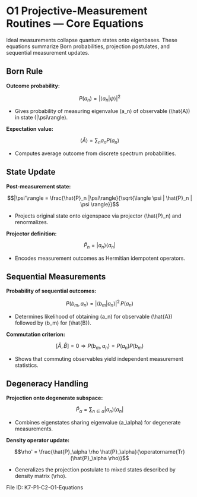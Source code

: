 # O1 Projective-Measurement Routines — Core Equations

Ideal measurements collapse quantum states onto eigenbases. These equations summarize Born probabilities, projection postulates, and sequential measurement updates.

## Born Rule
**Outcome probability:**

$$P(a_n) = |\langle a_n | \psi \rangle|^2$$

- Gives probability of measuring eigenvalue \(a_n\) of observable \(\hat{A}\) in state \(|\psi\rangle\).

**Expectation value:**

$$\langle \hat{A} \rangle = \sum_n a_n P(a_n)$$

- Computes average outcome from discrete spectrum probabilities.

## State Update
**Post-measurement state:**

$$|\psi'\rangle = \frac{\hat{P}_n |\psi\rangle}{\sqrt{\langle \psi | \hat{P}_n | \psi \rangle}}$$

- Projects original state onto eigenspace via projector \(\hat{P}_n\) and renormalizes.

**Projector definition:**

$$\hat{P}_n = |a_n\rangle \langle a_n|$$

- Encodes measurement outcomes as Hermitian idempotent operators.

## Sequential Measurements
**Probability of sequential outcomes:**

$$P(b_m, a_n) = |\langle b_m | a_n \rangle|^2 \, P(a_n)$$

- Determines likelihood of obtaining \(a_n\) for observable \(\hat{A}\) followed by \(b_m\) for \(\hat{B}\).

**Commutation criterion:**

$$[\hat{A}, \hat{B}] = 0 \Rightarrow P(b_m, a_n) = P(a_n) P(b_m)$$

- Shows that commuting observables yield independent measurement statistics.

## Degeneracy Handling
**Projection onto degenerate subspace:**

$$\hat{P}_\alpha = \sum_{n \in \alpha} |a_n\rangle \langle a_n|$$

- Combines eigenstates sharing eigenvalue \(a_\alpha\) for degenerate measurements.

**Density operator update:**

$$\rho' = \frac{\hat{P}_\alpha \rho \hat{P}_\alpha}{\operatorname{Tr}(\hat{P}_\alpha \rho)}$$

- Generalizes the projection postulate to mixed states described by density matrix \(\rho\).

File ID: K7-P1-C2-O1-Equations
